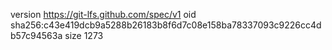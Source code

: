 version https://git-lfs.github.com/spec/v1
oid sha256:c43e419dcb9a5288b26183b8f6d7c08e158ba78337093c9226cc4db57c94563a
size 1273
